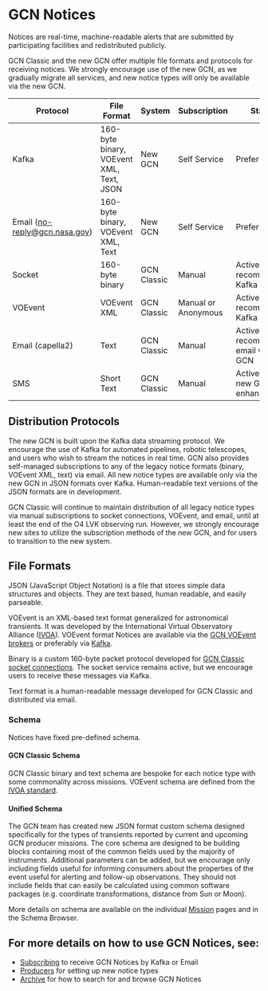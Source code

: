 # GCN Notices

Notices are real-time, machine-readable alerts that are submitted by participating facilities and redistributed publicly.

GCN Classic and the new GCN offer multiple file formats and protocols for receiving notices. We strongly encourage use of the new GCN, as we gradually migrate all services, and new notice types will only be available via the new GCN.

| Protocol                      | File Format                              | System      | Subscription        | Status                                 |
| ----------------------------- | ---------------------------------------- | ----------- | ------------------- | -------------------------------------- |
| Kafka                         | 160-byte binary, VOEvent XML, Text, JSON | New GCN     | Self Service        | Preferred                              |
| Email (no-reply@gcn.nasa.gov) | 160-byte binary, VOEvent XML, Text       | New GCN     | Self Service        | Preferred                              |
| Socket                        | 160-byte binary                          | GCN Classic | Manual              | Active but recommend Kafka instead     |
| VOEvent                       | VOEvent XML                              | GCN Classic | Manual or Anonymous | Active but recommend Kafka instead     |
| Email (capella2)              | Text                                     | GCN Classic | Manual              | Active but recommend email via new GCN |
| SMS                           | Short Text                               | GCN Classic | Manual              | Active (future new GCN enhancement)    |

## Distribution Protocols

The new GCN is built upon the Kafka data streaming protocol. We encourage the use of Kafka for automated pipelines, robotic telescopes, and users who wish to stream the notices in real time. GCN also provides self-managed subscriptions to any of the legacy notice formats (binary, VOEvent XML, text) via email. All new notice types are available only via the new GCN in JSON formats over Kafka. Human-readable text versions of the JSON formats are in development.

GCN Classic will continue to maintain distribution of all legacy notice types via manual subscriptions to socket connections, VOEvent, and email, until at least the end of the O4 LVK observing run. However, we strongly encourage new sites to utilize the subscription methods of the new GCN, and for users to transition to the new system.

## File Formats

JSON (JavaScript Object Notation) is a file that stores simple data structures and objects. They are text based, human readable, and easily parseable.

VOEvent is an XML-based text format generalized for astronomical transients. It was developed by the International Virtual Observatory Alliance ([IVOA](https://ivoa.net)). VOEvent format Notices are available via the [GCN VOEvent brokers](https://gcn.gsfc.nasa.gov/gcn/voevent.html) or preferably via [Kafka](docs/client).

Binary is a custom 160-byte packet protocol developed for [GCN Classic socket connections](https://gcn.gsfc.nasa.gov/gcn/tech_describe.html). The socket service remains active, but we encourage users to receive these messages via Kafka.

Text format is a human-readable message developed for GCN Classic and distributed via email.

### Schema

Notices have fixed pre-defined schema.

#### GCN Classic Schema

GCN Classic binary and text schema are bespoke for each notice type with some commonality across missions. VOEvent schema are defined from the [IVOA standard](https://wiki.ivoa.net/twiki/bin/view/IVOA/IvoaVOEvent).

#### Unified Schema

The GCN team has created new JSON format custom schema designed specifically for the types of transients reported by current and upcoming GCN producer missions. The core schema are designed to be building blocks containing most of the common fields used by the majority of instruments. Additional parameters can be added, but we encourage only including fields useful for informing consumers about the properties of the event useful for alerting and follow-up observations. They should not include fields that can easily be calculated using common software packages (e.g. coordinate transformations, distance from Sun or Moon).

More details on schema are available on the individual [Mission](/missions) pages and in the Schema Browser.

## For more details on how to use GCN Notices, see:

- [Subscribing](notices/subscribing) to receive GCN Notices by Kafka or Email
- [Producers](producers) for setting up new notice types
- [Archive](circulars/archive) for how to search for and browse GCN Notices
